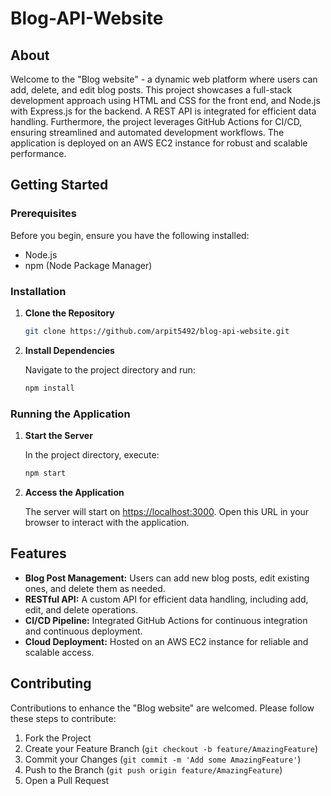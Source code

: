 # Blog-API-Website

## About

Welcome to the "Blog website" - a dynamic web platform where users can add, delete, and edit blog posts. This project showcases a full-stack development approach using HTML and CSS for the front end, and Node.js with Express.js for the backend. A REST API is integrated for efficient data handling. Furthermore, the project leverages GitHub Actions for CI/CD, ensuring streamlined and automated development workflows. The application is deployed on an AWS EC2 instance for robust and scalable performance.

## Getting Started

### Prerequisites

Before you begin, ensure you have the following installed:
- Node.js
- npm (Node Package Manager)

### Installation

1. **Clone the Repository**

    ```bash
    git clone https://github.com/arpit5492/blog-api-website.git
    ```

2. **Install Dependencies**

    Navigate to the project directory and run:

    ```bash
    npm install
    ```

### Running the Application

1. **Start the Server**

    In the project directory, execute:

    ```bash
    npm start
    ```

2. **Access the Application**

    The server will start on [https://localhost:3000](https://localhost:3000). Open this URL in your browser to interact with the application.

## Features

- **Blog Post Management:** Users can add new blog posts, edit existing ones, and delete them as needed.
- **RESTful API:** A custom API for efficient data handling, including add, edit, and delete operations.
- **CI/CD Pipeline:** Integrated GitHub Actions for continuous integration and continuous deployment.
- **Cloud Deployment:** Hosted on an AWS EC2 instance for reliable and scalable access.

## Contributing

Contributions to enhance the "Blog website" are welcomed. Please follow these steps to contribute:

1. Fork the Project
2. Create your Feature Branch (`git checkout -b feature/AmazingFeature`)
3. Commit your Changes (`git commit -m 'Add some AmazingFeature'`)
4. Push to the Branch (`git push origin feature/AmazingFeature`)
5. Open a Pull Request

